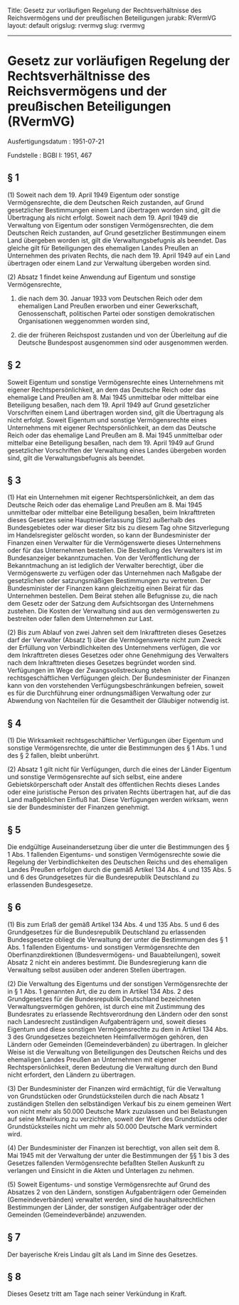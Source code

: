 Title: Gesetz zur vorläufigen Regelung der Rechtsverhältnisse des Reichsvermögens
  und der preußischen Beteiligungen
jurabk: RVermVG
layout: default
origslug: rvermvg
slug: rvermvg

---

# Gesetz zur vorläufigen Regelung der Rechtsverhältnisse des Reichsvermögens und der preußischen Beteiligungen (RVermVG)

Ausfertigungsdatum
:   1951-07-21

Fundstelle
:   BGBl I: 1951, 467



## § 1

(1) Soweit nach dem 19. April 1949 Eigentum oder sonstige
Vermögensrechte, die dem Deutschen Reich zustanden, auf Grund
gesetzlicher Bestimmungen einem Land übertragen worden sind, gilt die
Übertragung als nicht erfolgt. Soweit nach dem 19. April 1949 die
Verwaltung von Eigentum oder sonstigen Vermögensrechten, die dem
Deutschen Reich zustanden, auf Grund gesetzlicher Bestimmungen einem
Land übergeben worden ist, gilt die Verwaltungsbefugnis als beendet.
Das gleiche gilt für Beteiligungen des ehemaligen Landes Preußen an
Unternehmen des privaten Rechts, die nach dem 19. April 1949 auf ein
Land übertragen oder einem Land zur Verwaltung übergeben worden sind.

(2) Absatz 1 findet keine Anwendung auf Eigentum und sonstige
Vermögensrechte,

1.  die nach dem 30. Januar 1933 vom Deutschen Reich oder dem ehemaligen
    Land Preußen erworben und einer Gewerkschaft, Genossenschaft,
    politischen Partei oder sonstigen demokratischen Organisationen
    weggenommen worden sind,


2.  die der früheren Reichspost zustanden und von der Überleitung auf die
    Deutsche Bundespost ausgenommen sind oder ausgenommen werden.





## § 2

Soweit Eigentum und sonstige Vermögensrechte eines Unternehmens mit
eigener Rechtspersönlichkeit, an dem das Deutsche Reich oder das
ehemalige Land Preußen am 8. Mai 1945 unmittelbar oder mittelbar eine
Beteiligung besaßen, nach dem 19. April 1949 auf Grund gesetzlicher
Vorschriften einem Land übertragen worden sind, gilt die Übertragung
als nicht erfolgt. Soweit Eigentum und sonstige Vermögensrechte eines
Unternehmens mit eigener Rechtspersönlichkeit, an dem das Deutsche
Reich oder das ehemalige Land Preußen am 8. Mai 1945 unmittelbar oder
mittelbar eine Beteiligung besaßen, nach dem 19. April 1949 auf Grund
gesetzlicher Vorschriften der Verwaltung eines Landes übergeben worden
sind, gilt die Verwaltungsbefugnis als beendet.


## § 3

(1) Hat ein Unternehmen mit eigener Rechtspersönlichkeit, an dem das
Deutsche Reich oder das ehemalige Land Preußen am 8. Mai 1945
unmittelbar oder mittelbar eine Beteiligung besaßen, beim
Inkrafttreten dieses Gesetzes seine Hauptniederlassung (Sitz)
außerhalb des Bundesgebietes oder war dieser Sitz bis zu diesem Tag
ohne Sitzverlegung im Handelsregister gelöscht worden, so kann der
Bundesminister der Finanzen einen Verwalter für die Vermögenswerte
dieses Unternehmens oder für das Unternehmen bestellen. Die Bestellung
des Verwalters ist im Bundesanzeiger bekanntzumachen. Von der
Veröffentlichung der Bekanntmachung an ist lediglich der Verwalter
berechtigt, über die Vermögenswerte zu verfügen oder das Unternehmen
nach Maßgabe der gesetzlichen oder satzungsmäßigen Bestimmungen zu
vertreten. Der Bundesminister der Finanzen kann gleichzeitig einen
Beirat für das Unternehmen bestellen. Dem Beirat stehen alle
Befugnisse zu, die nach dem Gesetz oder der Satzung dem Aufsichtsorgan
des Unternehmens zustehen. Die Kosten der Verwaltung sind aus den
vermögenswerten zu bestreiten oder fallen dem Unternehmen zur Last.

(2) Bis zum Ablauf von zwei Jahren seit dem Inkrafttreten dieses
Gesetzes darf der Verwalter (Absatz 1) über die Vermögenswerte nicht
zum Zweck der Erfüllung von Verbindlichkeiten des Unternehmens
verfügen, die vor dem Inkrafttreten dieses Gesetzes oder ohne
Genehmigung des Verwalters nach dem Inkrafttreten dieses Gesetzes
begründet worden sind. Verfügungen im Wege der Zwangsvollstreckung
stehen rechtsgeschäftlichen Verfügungen gleich. Der Bundesminister der
Finanzen kann von den vorstehenden Verfügungsbeschränkungen befreien,
soweit es für die Durchführung einer ordnungsmäßigen Verwaltung oder
zur Abwendung von Nachteilen für die Gesamtheit der Gläubiger
notwendig ist.


## § 4

(1) Die Wirksamkeit rechtsgeschäftlicher Verfügungen über Eigentum und
sonstige Vermögensrechte, die unter die Bestimmungen des § 1 Abs. 1
und des § 2 fallen, bleibt unberührt.

(2) Absatz 1 gilt nicht für Verfügungen, durch die eines der Länder
Eigentum und sonstige Vermögensrechte auf sich selbst, eine andere
Gebietskörperschaft oder Anstalt des öffentlichen Rechts dieses Landes
oder eine juristische Person des privaten Rechts übertragen hat, auf
die das Land maßgeblichen Einfluß hat. Diese Verfügungen werden
wirksam, wenn sie der Bundesminister der Finanzen genehmigt.


## § 5

Die endgültige Auseinandersetzung über die unter die Bestimmungen des
§ 1 Abs. 1 fallenden Eigentums- und sonstigen Vermögensrechte sowie
die Regelung der Verbindlichkeiten des Deutschen Reichs und des
ehemaligen Landes Preußen erfolgen durch die gemäß Artikel 134 Abs. 4
und 135 Abs. 5 und 6 des Grundgesetzes für die Bundesrepublik
Deutschland zu erlassenden Bundesgesetze.


## § 6

(1) Bis zum Erlaß der gemäß Artikel 134 Abs. 4 und 135 Abs. 5 und 6
des Grundgesetzes für die Bundesrepublik Deutschland zu erlassenden
Bundesgesetze obliegt die Verwaltung der unter die Bestimmungen des §
1 Abs. 1 fallenden Eigentums- und sonstigen Vermögensrechte den
Oberfinanzdirektionen (Bundesvermögens- und Bauabteilungen), soweit
Absatz 2 nicht ein anderes bestimmt. Die Bundesregierung kann die
Verwaltung selbst ausüben oder anderen Stellen übertragen.

(2) Die Verwaltung des Eigentums und der sonstigen Vermögensrechte der
in § 1 Abs. 1 genannten Art, die zu dem in Artikel 134 Abs. 2 des
Grundgesetzes für die Bundesrepublik Deutschland bezeichneten
Verwaltungsvermögen gehören, ist durch eine mit Zustimmung des
Bundesrates zu erlassende Rechtsverordnung den Ländern oder den sonst
nach Landesrecht zuständigen Aufgabenträgern und, soweit dieses
Eigentum und diese sonstigen Vermögensrechte zu dem in Artikel 134
Abs. 3 des Grundgesetzes bezeichneten Heimfallvermögen gehören, den
Ländern oder Gemeinden (Gemeindeverbänden) zu übertragen. In gleicher
Weise ist die Verwaltung von Beteiligungen des Deutschen Reichs und
des ehemaligen Landes Preußen an Unternehmen mit eigener
Rechtspersönlichkeit, deren Bedeutung die Verwaltung durch den Bund
nicht erfordert, den Ländern zu übertragen.

(3) Der Bundesminister der Finanzen wird ermächtigt, für die
Verwaltung von Grundstücken oder Grundstücksteilen durch die nach
Absatz 1 zuständigen Stellen den selbständigen Verkauf bis zu einem
gemeinen Wert von nicht mehr als 50.000 Deutsche Mark zuzulassen und
bei Belastungen auf seine Mitwirkung zu verzichten, soweit der Wert
des Grundstücks oder Grundstücksteiles nicht um mehr als 50.000
Deutsche Mark vermindert wird.

(4) Der Bundesminister der Finanzen ist berechtigt, von allen seit dem
8\. Mai 1945 mit der Verwaltung der unter die Bestimmungen der §§ 1 bis
3 des Gesetzes fallenden Vermögensrechte befaßten Stellen Auskunft zu
verlangen und Einsicht in die Akten und Unterlagen zu nehmen.

(5) Soweit Eigentums- und sonstige Vermögensrechte auf Grund des
Absatzes 2 von den Ländern, sonstigen Aufgabenträgern oder Gemeinden
(Gemeindeverbänden) verwaltet werden, sind die haushaltsrechtlichen
Bestimmungen der Länder, der sonstigen Aufgabenträger oder der
Gemeinden (Gemeindeverbände) anzuwenden.


## § 7

Der bayerische Kreis Lindau gilt als Land im Sinne des Gesetzes.


## § 8

Dieses Gesetz tritt am Tage nach seiner Verkündung in Kraft.

